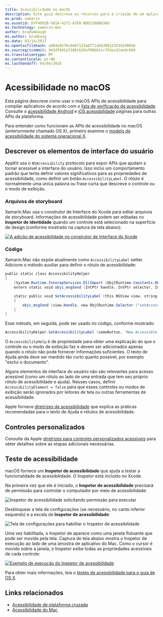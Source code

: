 ```yaml
---
title: Acessibilidade no macOS
description: Este guia descreve os recursos para a criação de um aplicativo Xamarin.Mac acessível.
ms.prod: xamarin
ms.assetid: D7F4892B-501A-4271-A7E0-BDD1586B63AD
ms.technology: xamarin-mac
author: bradumbaugh
ms.author: brumbaug
ms.date: 03/14/2017
ms.openlocfilehash: ad04e0276c046f133a6f71abb38912343d2d86b6
ms.sourcegitcommit: 945df041e2180cb20af08b83cc703ecd1aedc6b0
ms.translationtype: MT
ms.contentlocale: pt-BR
ms.lasthandoff: 04/04/2018
---
```

# <a name="accessibility-on-macos"></a>Acessibilidade no macOS

Esta página descreve como usar o macOS APIs de acessibilidade para compilar aplicativos de acordo com o [lista de verificação de acessibilidade](~/cross-platform/app-fundamentals/accessibility.md).
Consulte o [acessibilidade Android](~/android/app-fundamentals/accessibility.md) e [iOS acessibilidade](~/ios/app-fundamentals/accessibility.md) páginas para outras APIs da plataforma.

Para entender como funcionam as APIs de acessibilidade no macOS (anteriormente chamado OS X), primeiro examine o [modelo de acessibilidade do sistema operacional X](https://developer.apple.com/library/mac/documentation/Accessibility/Conceptual/AccessibilityMacOSX/OSXAXmodel.html).

## <a name="describing-ui-elements"></a>Descrever os elementos de interface do usuário

AppKit usa o `NSAccessibility` protocolo para expor APIs que ajudam a tornar acessível a interface do usuário. Isso inclui um comportamento padrão que tenta definir valores significativos para as propriedades de acessibilidade, como definir um botão `AccessibilityLabel`. O rótulo é normalmente uma única palavra ou frase curta que descreve o controle ou o modo de exibição.

### <a name="storyboard-files"></a>Arquivos de storyboard

Xamarin.Mac usa o construtor de Interface do Xcode para editar arquivos de storyboard.
Informações de acessibilidade podem ser editadas no **Inspetor de identidade** quando um controle está selecionado na superfície de design (conforme mostrado na captura de tela abaixo):

[![A adição de acessibilidade no construtor de Interface do Xcode](accessibility-images/xcode.png "adicionando acessibilidade no construtor de Interface do Xcode")](accessibility-images/xcode-large.png#lightbox)

### <a name="code"></a>Código

Xamarin.Mac não expõe atualmente como `AccessibilityLabel` setter.  Adicione o método auxiliar para definir o rótulo de acessibilidade:

```csharp
public static class AccessibilityHelper
{
    [System.Runtime.InteropServices.DllImport (ObjCRuntime.Constants.ObjectiveCLibrary)]
    extern static void objc_msgSend (IntPtr handle, IntPtr selector, IntPtr label);

    static public void SetAccessibilityLabel (this NSView view, string value)
    {
        objc_msgSend (view.Handle, new ObjCRuntime.Selector ("setAccessibilityLabel:").Handle, new NSString (value).Handle);
    }
}
```

Esse método, em seguida, pode ser usado no código, conforme mostrado:

```csharp
AccessibilityHelper.SetAccessibilityLabel (someButton, "New Accessible Description");
```

O `AccessibilityHelp` é de propriedade para obter uma explicação do que o controle ou o modo de exibição faz e devem ser adicionados apenas quando o rótulo não pode fornecer informações suficientes. O texto de Ajuda ainda deve ser mantido tão curto quanto possível, por exemplo "exclui o documento".

Alguns elementos de interface do usuário não são relevantes para acesso acessível (como um rótulo ao lado de uma entrada que tem seu próprio rótulo de acessibilidade e ajuda).
Nesses casos, definir `AccessibilityElement = false` para que esses controles ou modos de exibição serão ignorados por leitores de tela ou outras ferramentas de acessibilidade.

Apple fornece [diretrizes de acessibilidade](https://developer.apple.com/library/mac/documentation/Accessibility/Conceptual/AccessibilityMacOSX/EnhancingtheAccessibilityofStandardAppKitControls.html) que explica as práticas recomendadas para o texto de Ajuda e rótulos de acessibilidade.

## <a name="custom-controls"></a>Controles personalizados

Consulte da Apple [diretrizes para controles personalizados acessíveis](https://developer.apple.com/library/mac/documentation/Accessibility/Conceptual/AccessibilityMacOSX/ImplementingAccessibilityforCustomControls.html) para obter detalhes sobre as etapas adicionais necessárias.

## <a name="testing-accessibility"></a>Teste de acessibilidade

macOS fornece um **Inspetor de acessibilidade** que ajuda a testar a funcionalidade de acessibilidade. O Inspetor está incluído no Xcode.

Na primeira vez que ele é iniciado, o **Inspetor de acessibilidade** precisará de permissão para controlar o computador por meio de acessibilidade:

![Inspetor de acessibilidade solicitando permissão para executar](accessibility-images/accessibility-inspector-1.png "Inspetor de acessibilidade solicitando permissão para executar")

Desbloquear a tela de configurações (se necessário, no canto inferior esquerdo) e a escala de **Inspetor de acessibilidade**:

![Tela de configurações para habilitar o Inspetor de acessibilidade](accessibility-images/accessibility-inspector-2.png "tela de configurações para habilitar o Inspetor de acessibilidade")

Uma vez habilitada, o Inspetor de aparece como uma janela flutuante que pode ser movida pela tela. Captura de tela abaixo mostra o Inspetor de execução ao lado de uma amostra de aplicativo do Mac. Como o cursor é movido sobre a janela, o Inspetor exibe todas as propriedades acessíveis de cada controle:

[![Exemplo de execução do Inspetor de acessibilidade](accessibility-images/accessibility-example.png "em execução do Inspetor de exemplo de acessibilidade")](accessibility-images/accessibility-example-large.png#lightbox)

Para obter mais informações, leia o [testes de acessibilidade para o guia de OS X](https://developer.apple.com/library/mac/documentation/Accessibility/Conceptual/AccessibilityMacOSX/OSXAXTestingApps.html).



## <a name="related-links"></a>Links relacionados

- [Acessibilidade de plataforma cruzada](~/cross-platform/app-fundamentals/accessibility.md)
- [Acessibilidade do Mac](https://www.apple.com/accessibility/mac/)
